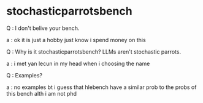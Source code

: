 # stochasticparrotsbench

Q : I don't belive your bench.

a : ok it is just a hobby just know i spend money on this

Q : Why is it stochasticparrotsbench? LLMs aren't stochastic parrots.

a : i met yan lecun in my head when i choosing the name

Q : Examples?

a : no examples bt i guess that hlebench have a similar prob to the probs of this bench alth i am not phd
